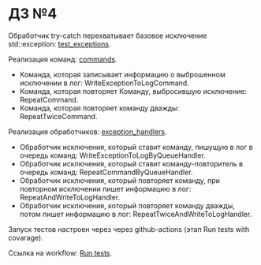 # ДЗ №4

Обработчик try-catch перехватывает базовое исключение std::exception: [test_exceptions](exceptionhandler/test/).

Реализация команд: [commands](exceptionhandler/include/commands.h).

- Команда, которая записывает информацию о выброшенном исключении в лог: WriteExceptionToLogCommand.
- Команда, которая повторяет Команду, выбросившую исключение: RepeatCommand.
- Команда, которая повторяет команду дважды: RepeatTwiceCommand.

Реализация обработчиков: [exception_handlers](exceptionhandler/include/exception_handlers.h).

- Обработчик исключения, который ставит команду, пишущую в лог в очередь команд: WriteExceptionToLogByQueueHandler.
- Обработчик исключения, который ставит команду-повторитель в очередь команд: RepeatCommandByQueueHandler.
- Обработчик исключения, который повторяет команду, при повторном исключении пишет информацию в лог: RepeatAndWriteToLogHandler.
- Обработчик исключения, который повторяет команду дважды, потом пишет информацию в лог: RepeatTwiceAndWriteToLogHandler.

Запуск тестов настроен через через github-actions (этап Run tests with covarage).

Ссылка на workflow: [Run tests](https://github.com/jenysor/proglib_homework/actions/workflows/run_tests.yml).
